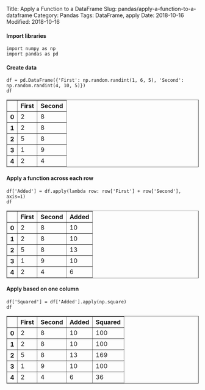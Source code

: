 Title: Apply a Function to a DataFrame
Slug: pandas/apply-a-function-to-a-dataframe
Category: Pandas
Tags: DataFrame, apply 
Date: 2018-10-16
Modified: 2018-10-16

#### Import libraries


```
import numpy as np
import pandas as pd
```

#### Create data


```
df = pd.DataFrame({'First': np.random.randint(1, 6, 5), 'Second': np.random.randint(4, 10, 5)})
df
```




<div>
<style scoped>
    .dataframe tbody tr th:only-of-type {
        vertical-align: middle;
    }

    .dataframe tbody tr th {
        vertical-align: top;
    }

    .dataframe thead th {
        text-align: right;
    }
</style>
<table border="1" class="dataframe">
  <thead>
    <tr style="text-align: right;">
      <th></th>
      <th>First</th>
      <th>Second</th>
    </tr>
  </thead>
  <tbody>
    <tr>
      <th>0</th>
      <td>2</td>
      <td>8</td>
    </tr>
    <tr>
      <th>1</th>
      <td>2</td>
      <td>8</td>
    </tr>
    <tr>
      <th>2</th>
      <td>5</td>
      <td>8</td>
    </tr>
    <tr>
      <th>3</th>
      <td>1</td>
      <td>9</td>
    </tr>
    <tr>
      <th>4</th>
      <td>2</td>
      <td>4</td>
    </tr>
  </tbody>
</table>
</div>



#### Apply a function across each row


```
df['Added'] = df.apply(lambda row: row['First'] + row['Second'], axis=1)
df
```




<div>
<style scoped>
    .dataframe tbody tr th:only-of-type {
        vertical-align: middle;
    }

    .dataframe tbody tr th {
        vertical-align: top;
    }

    .dataframe thead th {
        text-align: right;
    }
</style>
<table border="1" class="dataframe">
  <thead>
    <tr style="text-align: right;">
      <th></th>
      <th>First</th>
      <th>Second</th>
      <th>Added</th>
    </tr>
  </thead>
  <tbody>
    <tr>
      <th>0</th>
      <td>2</td>
      <td>8</td>
      <td>10</td>
    </tr>
    <tr>
      <th>1</th>
      <td>2</td>
      <td>8</td>
      <td>10</td>
    </tr>
    <tr>
      <th>2</th>
      <td>5</td>
      <td>8</td>
      <td>13</td>
    </tr>
    <tr>
      <th>3</th>
      <td>1</td>
      <td>9</td>
      <td>10</td>
    </tr>
    <tr>
      <th>4</th>
      <td>2</td>
      <td>4</td>
      <td>6</td>
    </tr>
  </tbody>
</table>
</div>



#### Apply based on one column


```
df['Squared'] = df['Added'].apply(np.square)
df
```




<div>
<style scoped>
    .dataframe tbody tr th:only-of-type {
        vertical-align: middle;
    }

    .dataframe tbody tr th {
        vertical-align: top;
    }

    .dataframe thead th {
        text-align: right;
    }
</style>
<table border="1" class="dataframe">
  <thead>
    <tr style="text-align: right;">
      <th></th>
      <th>First</th>
      <th>Second</th>
      <th>Added</th>
      <th>Squared</th>
    </tr>
  </thead>
  <tbody>
    <tr>
      <th>0</th>
      <td>2</td>
      <td>8</td>
      <td>10</td>
      <td>100</td>
    </tr>
    <tr>
      <th>1</th>
      <td>2</td>
      <td>8</td>
      <td>10</td>
      <td>100</td>
    </tr>
    <tr>
      <th>2</th>
      <td>5</td>
      <td>8</td>
      <td>13</td>
      <td>169</td>
    </tr>
    <tr>
      <th>3</th>
      <td>1</td>
      <td>9</td>
      <td>10</td>
      <td>100</td>
    </tr>
    <tr>
      <th>4</th>
      <td>2</td>
      <td>4</td>
      <td>6</td>
      <td>36</td>
    </tr>
  </tbody>
</table>
</div>


